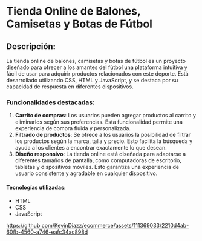 # Tienda Online de Balones, Camisetas y Botas de Fútbol

## Descripción:
La tienda online de balones, camisetas y botas de fútbol es un proyecto diseñado para ofrecer a los amantes del fútbol una plataforma intuitiva y fácil de usar para adquirir productos relacionados con este deporte. Está desarrollado utilizando CSS, HTML y JavaScript, y se destaca por su capacidad de respuesta en diferentes dispositivos.

### Funcionalidades destacadas:

1. **Carrito de compras**: Los usuarios pueden agregar productos al carrito y eliminarlos según sus preferencias. Esta funcionalidad permite una experiencia de compra fluida y personalizada.
2. **Filtrado de productos**: Se ofrece a los usuarios la posibilidad de filtrar los productos según la marca, talla y precio. Esto facilita la búsqueda y ayuda a los clientes a encontrar exactamente lo que desean.
3. **Diseño responsivo**: La tienda online está diseñada para adaptarse a diferentes tamaños de pantalla, como computadoras de escritorio, tabletas y dispositivos móviles. Esto garantiza una experiencia de usuario consistente y agradable en cualquier dispositivo.

#### Tecnologías utilizadas:
- HTML
- CSS
- JavaScript





https://github.com/KevinDiazz/ecommerce/assets/111369033/2210d4ab-60fb-4560-a746-eafc34ac898d



